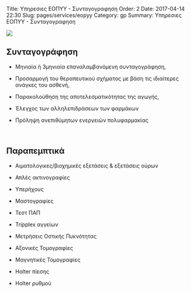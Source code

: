 Title: Υπηρεσιες ΕΟΠΥΥ - Συνταγογραφηση
Order: 2
Date: 2017-04-14 22:30
Slug: pages/services/eopyy
Category: gp
Summary: Υπηρεσιες ΕΟΠΥΥ - Συνταγογραφηση

<div id="leftbox">
    <img class="img-left" src="../../images/services/doctor.png"/>
</div>

<div id="rightbox" markdown="1" class="scroll">

<h2>Συνταγογράφηση</h2>  

- Μηνιαία ή 3μηνιαία επαναλαμβανόμενη συνταγογράφηση,  

- Προσαρμογή του θεραπευτικού σχήματος με βάση τις ιδιαίτερες ανάγκες του ασθενή,  

- Παρακολούθηση της αποτελεσματικότητας της αγωγής,  

- Έλεγχος των αλληλεπιδράσεων των φαρμάκων  

- Πρόληψη ανεπιθύμητων ενεργειών πολυφαρμακίας  


<br/>

<h2>Παραπεμπτικά</h2>  

- Αιματολογικες/βιοχημικές εξετάσεις & εξετάσεις ούρων  

- Απλές ακτινογραφίες  

- Υπερήχους  

- Μαστογραφίες  

- Τεστ ΠΑΠ  

- Tripplex αγγείων  

- Μετρήσεις Οστικής Πυκνότητας  

- Αξονικές Τομογραφίες  

- Μαγνητικές Τομογραφίες  

- Holter πίεσης  

- Ηolter ρυθμού  

</div>